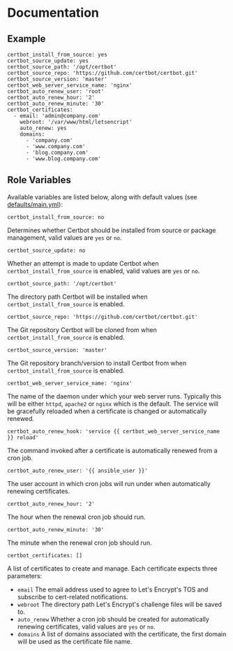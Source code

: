 # Documentation

## Example

```
certbot_install_from_source: yes
certbot_source_update: yes
certbot_source_path: '/opt/certbot'
certbot_source_repo: 'https://github.com/certbot/certbot.git'
certbot_source_version: 'master'
certbot_web_server_service_name: 'nginx'
certbot_auto_renew_user: 'root'
certbot_auto_renew_hour: '2'
certbot_auto_renew_minute: '30'
certbot_certificates:
  - email: 'admin@company.com'
    webroot: '/var/www/html/letsencript'
    auto_renew: yes
    domains:
      - 'company.com'
      - 'www.company.com'
      - 'blog.company.com'
      - 'www.blog.company.com'
```

## Role Variables

Available variables are listed below, along with default values (see [defaults/main.yml](/defaults/main.yml)):

```
certbot_install_from_source: no
```

Determines whether Certbot should be installed from source or package management, valid values are `yes` or `no`.

```
certbot_source_update: no
```

Whether an attempt is made to update Certbot when `certbot_install_from_source` is enabled, valid values are `yes` or `no`.

```
certbot_source_path: '/opt/certbot'
```

The directory path Certbot will be installed when `certbot_install_from_source` is enabled.


```
certbot_source_repo: 'https://github.com/certbot/certbot.git'
```

The Git repository Certbot will be cloned from when `certbot_install_from_source` is enabled.

```
certbot_source_version: 'master'
```

The Git repository branch/version to install Certbot from when `certbot_install_from_source` is enabled.

```
certbot_web_server_service_name: 'nginx'
```

The name of the daemon under which your web server runs. Typically this will be either `httpd`, `apache2` or `nginx`
which is the default. The service will be gracefully reloaded when a certificate is changed or automatically renewed.

```
certbot_auto_renew_hook: 'service {{ certbot_web_server_service_name }} reload'
```

The command invoked after a certificate is automatically renewed from a cron job.

```
certbot_auto_renew_user: '{{ ansible_user }}'
```

The user account in which cron jobs will run under when automatically renewing certificates.

```
certbot_auto_renew_hour: '2'
```

The hour when the renewal cron job should run.

```
certbot_auto_renew_minute: '30'
```

The minute when the renewal cron job should run.

```
certbot_certificates: []
```

A list of certificates to create and manage. Each certificate expects three parameters:

* `email` The email address used to agree to Let's Encrypt's TOS and subscribe to cert-related notifications.
* `webroot` The directory path Let's Encrypt's challenge files will be saved to.
* `auto_renew` Whether a cron job should be created for automatically renewing certificates, valid values are `yes` or `no`.
* `domains` A list of domains associated with the certificate, the first domain will be used as the certificate file name.
